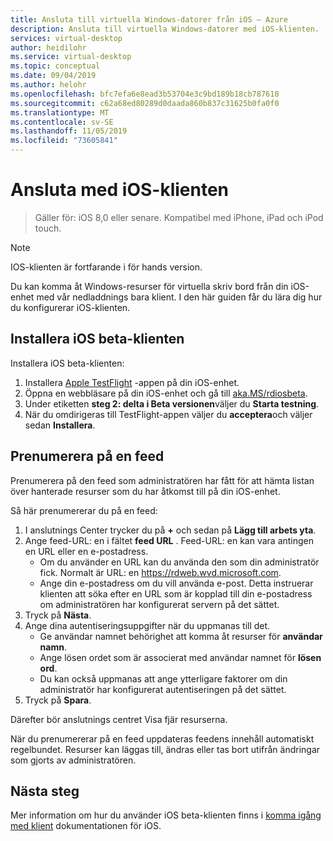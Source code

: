 ```yaml
---
title: Ansluta till virtuella Windows-datorer från iOS – Azure
description: Ansluta till virtuella Windows-datorer med iOS-klienten.
services: virtual-desktop
author: heidilohr
ms.service: virtual-desktop
ms.topic: conceptual
ms.date: 09/04/2019
ms.author: helohr
ms.openlocfilehash: bfc7efa6e8ead3b53704e3c9bd189b18cb787618
ms.sourcegitcommit: c62a68ed80289d0daada860b837c31625b0fa0f0
ms.translationtype: MT
ms.contentlocale: sv-SE
ms.lasthandoff: 11/05/2019
ms.locfileid: "73605841"
---
```

# <a name="connect-with-the-ios-client"></a>Ansluta med iOS-klienten

> Gäller för: iOS 8,0 eller senare. Kompatibel med iPhone, iPad och iPod touch.

>[!NOTE]
> IOS-klienten är fortfarande i för hands version.

Du kan komma åt Windows-resurser för virtuella skriv bord från din iOS-enhet med vår nedladdnings bara klient. I den här guiden får du lära dig hur du konfigurerar iOS-klienten.

## <a name="install-the-ios-beta-client"></a>Installera iOS beta-klienten
Installera iOS beta-klienten:

1. Installera [Apple TestFlight](https://apps.apple.com/us/app/testflight/id899247664) -appen på din iOS-enhet.
2. Öppna en webbläsare på din iOS-enhet och gå till [aka.MS/rdiosbeta](https://aka.ms/rdiosbeta).
3. Under etiketten **steg 2: delta i Beta versionen**väljer du **Starta testning**.
4. När du omdirigeras till TestFlight-appen väljer du **acceptera**och väljer sedan **Installera**.

## <a name="subscribe-to-a-feed"></a>Prenumerera på en feed

Prenumerera på den feed som administratören har fått för att hämta listan över hanterade resurser som du har åtkomst till på din iOS-enhet.

Så här prenumererar du på en feed:

1. I anslutnings Center trycker du på **+** och sedan på **Lägg till arbets yta**.
2. Ange feed-URL: en i fältet **feed URL** . Feed-URL: en kan vara antingen en URL eller en e-postadress.
   - Om du använder en URL kan du använda den som din administratör fick. Normalt är URL: en <https://rdweb.wvd.microsoft.com>.
   - Ange din e-postadress om du vill använda e-post. Detta instruerar klienten att söka efter en URL som är kopplad till din e-postadress om administratören har konfigurerat servern på det sättet.
3. Tryck på **Nästa**.
4. Ange dina autentiseringsuppgifter när du uppmanas till det.
   - Ge användar namnet behörighet att komma åt resurser för **användar namn**.
   - Ange lösen ordet som är associerat med användar namnet för **lösen ord**.
   - Du kan också uppmanas att ange ytterligare faktorer om din administratör har konfigurerat autentiseringen på det sättet.
5. Tryck på **Spara**.

Därefter bör anslutnings centret Visa fjär resurserna.

När du prenumererar på en feed uppdateras feedens innehåll automatiskt regelbundet. Resurser kan läggas till, ändras eller tas bort utifrån ändringar som gjorts av administratören.

## <a name="next-steps"></a>Nästa steg

Mer information om hur du använder iOS beta-klienten finns i [komma igång med klient](https://docs.microsoft.com/windows-server/remote/remote-desktop-services/clients/remote-desktop-ios) dokumentationen för iOS.
